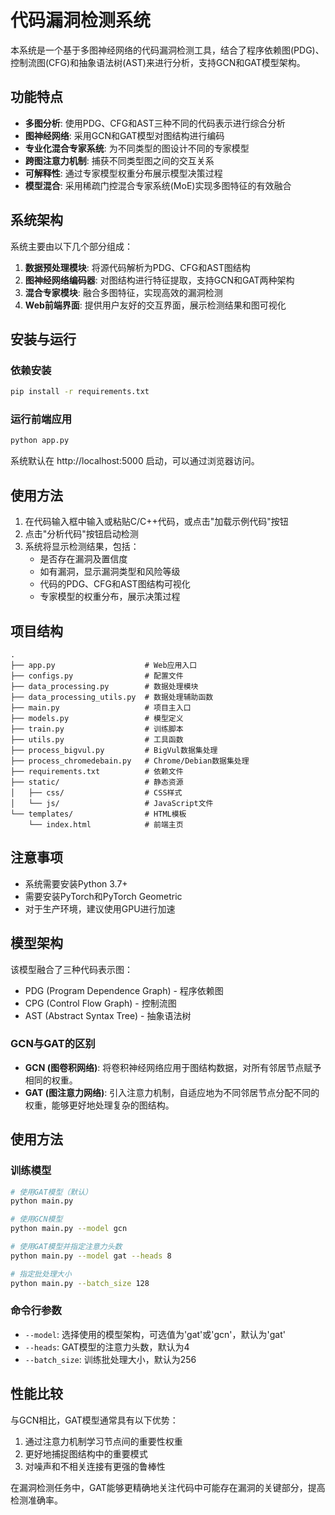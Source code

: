 # 代码漏洞检测系统

本系统是一个基于多图神经网络的代码漏洞检测工具，结合了程序依赖图(PDG)、控制流图(CFG)和抽象语法树(AST)来进行分析，支持GCN和GAT模型架构。

## 功能特点

- **多图分析**: 使用PDG、CFG和AST三种不同的代码表示进行综合分析
- **图神经网络**: 采用GCN和GAT模型对图结构进行编码
- **专业化混合专家系统**: 为不同类型的图设计不同的专家模型
- **跨图注意力机制**: 捕获不同类型图之间的交互关系
- **可解释性**: 通过专家模型权重分布展示模型决策过程
- **模型混合**: 采用稀疏门控混合专家系统(MoE)实现多图特征的有效融合

## 系统架构

系统主要由以下几个部分组成：

1. **数据预处理模块**: 将源代码解析为PDG、CFG和AST图结构
2. **图神经网络编码器**: 对图结构进行特征提取，支持GCN和GAT两种架构
3. **混合专家模块**: 融合多图特征，实现高效的漏洞检测
4. **Web前端界面**: 提供用户友好的交互界面，展示检测结果和图可视化

## 安装与运行

### 依赖安装

```bash
pip install -r requirements.txt
```

### 运行前端应用

```bash
python app.py
```

系统默认在 http://localhost:5000 启动，可以通过浏览器访问。

## 使用方法

1. 在代码输入框中输入或粘贴C/C++代码，或点击"加载示例代码"按钮
2. 点击"分析代码"按钮启动检测
3. 系统将显示检测结果，包括：
   - 是否存在漏洞及置信度
   - 如有漏洞，显示漏洞类型和风险等级
   - 代码的PDG、CFG和AST图结构可视化
   - 专家模型的权重分布，展示决策过程

## 项目结构

```
.
├── app.py                    # Web应用入口
├── configs.py                # 配置文件
├── data_processing.py        # 数据处理模块
├── data_processing_utils.py  # 数据处理辅助函数
├── main.py                   # 项目主入口
├── models.py                 # 模型定义
├── train.py                  # 训练脚本
├── utils.py                  # 工具函数
├── process_bigvul.py         # BigVul数据集处理
├── process_chromedebain.py   # Chrome/Debian数据集处理
├── requirements.txt          # 依赖文件
├── static/                   # 静态资源
│   ├── css/                  # CSS样式
│   └── js/                   # JavaScript文件
└── templates/                # HTML模板
    └── index.html            # 前端主页
```

## 注意事项

- 系统需要安装Python 3.7+
- 需要安装PyTorch和PyTorch Geometric
- 对于生产环境，建议使用GPU进行加速

## 模型架构

该模型融合了三种代码表示图：
- PDG (Program Dependence Graph) - 程序依赖图
- CPG (Control Flow Graph) - 控制流图
- AST (Abstract Syntax Tree) - 抽象语法树

### GCN与GAT的区别

- **GCN (图卷积网络)**: 将卷积神经网络应用于图结构数据，对所有邻居节点赋予相同的权重。
- **GAT (图注意力网络)**: 引入注意力机制，自适应地为不同邻居节点分配不同的权重，能够更好地处理复杂的图结构。

## 使用方法

### 训练模型

```bash
# 使用GAT模型（默认）
python main.py

# 使用GCN模型
python main.py --model gcn

# 使用GAT模型并指定注意力头数
python main.py --model gat --heads 8

# 指定批处理大小
python main.py --batch_size 128
```

### 命令行参数

- `--model`: 选择使用的模型架构，可选值为'gat'或'gcn'，默认为'gat'
- `--heads`: GAT模型的注意力头数，默认为4
- `--batch_size`: 训练批处理大小，默认为256

## 性能比较

与GCN相比，GAT模型通常具有以下优势：
1. 通过注意力机制学习节点间的重要性权重
2. 更好地捕捉图结构中的重要模式
3. 对噪声和不相关连接有更强的鲁棒性

在漏洞检测任务中，GAT能够更精确地关注代码中可能存在漏洞的关键部分，提高检测准确率。 